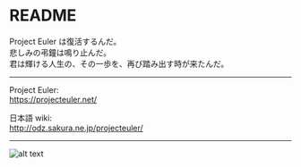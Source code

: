 # README

Project Euler は復活するんだ。  
悲しみの弔鐘は鳴り止んだ。  
君は輝ける人生の、その一歩を、再び踏み出す時が来たんだ。

---

Project Euler:  
https://projecteuler.net/

日本語 wiki:  
http://odz.sakura.ne.jp/projecteuler/

---

![alt text](http://projecteuler.net/profile/fujiwara.png)
